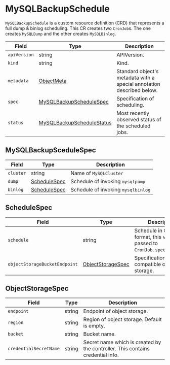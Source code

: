 MySQLBackupSchedule
===================

`MySQLBackupSchedule` is a custom resource definition (CRD) that represents
a full dump & binlog scheduling. This CR creates two `CronJob`s.
The one creates `MySQLDump` and the other creates `MySQLBinlog`.

| Field        | Type                                                    | Description                                                           |
| ------------ | ------------------------------------------------------- | --------------------------------------------------------------------- |
| `apiVersion` | string                                                  | APIVersion.                                                           |
| `kind`       | string                                                  | Kind.                                                                 |
| `metadata`   | [ObjectMeta]                                            | Standard object's metadata with a special annotation described below. |
| `spec`       | [MySQLBackupScheduleSpec](#MySQLBackupScheduleSpec)     | Specification of scheduling.                                          |
| `status`     | [MySQLBackupScheduleStatus](#MySQLBackupScheduleStatus) | Most recently observed status of the scheduled jobs.                  |

MySQLBackupSceduleSpec
----------------------

| Field     | Type                          | Description                        |
| --------- | ----------------------------- | ---------------------------------- |
| `cluster` | string                        | Name of `MySQLCluster`             |
| `dump`    | [ScheduleSpec](#ScheduleSpec) | Schedule of invoking `mysqlpump`   |
| `binlog`  | [ScheduleSpec](#ScheduleSpec) | Schedule of invoking `mysqlbinlog` |

ScheduleSpec
------------

| Field                         | Type                                    | Description                                                               |
| ----------------------------- | --------------------------------------- | ------------------------------------------------------------------------- |
| `schedule`                    | string                                  | Schedule in Cron format, this value is passed to `CronJob.spec.schedule`. |
| `objectStorageBucketEndpoint` | [ObjectStorageSpec](#ObjectStorageSpec) | Specification of S3 compatible object storage.                            |

ObjectStorageSpec
-----------------

| Field                  | Type   | Description                                                                    |
| ---------------------- | ------ | ------------------------------------------------------------------------------ |
| `endpoint`             | string | Endpoint of object storage.                                                    |
| `region`               | string | Region of object storage. Default is empty.                                    |
| `bucket`               | string | Bucket name.                                                                   |
| `credentialSecretName` | string | Secret name which is created by the controller. This contains credential info. |

[ObjectMeta]: https://kubernetes.io/docs/reference/generated/kubernetes-api/v1.17/#objectmeta-v1-meta
